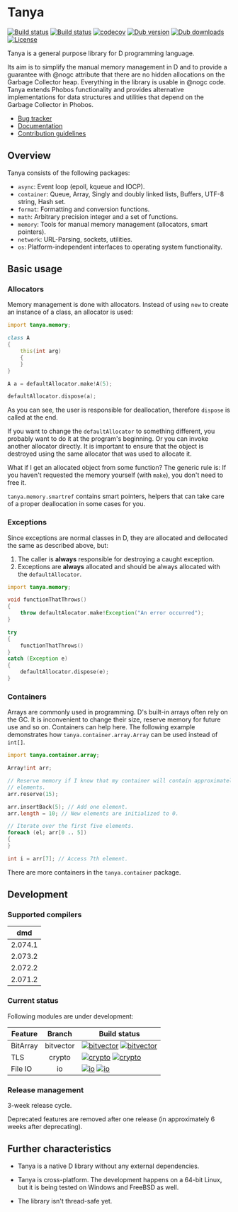 # Tanya

[![Build status](https://travis-ci.org/caraus-ecms/tanya.svg?branch=master)](https://travis-ci.org/caraus-ecms/tanya)
[![Build status](https://ci.appveyor.com/api/projects/status/djkmverdfsylc7ti/branch/master?svg=true)](https://ci.appveyor.com/project/belka-ew/tanya/branch/master)
[![codecov](https://codecov.io/gh/caraus-ecms/tanya/branch/master/graph/badge.svg)](https://codecov.io/gh/caraus-ecms/tanya)
[![Dub version](https://img.shields.io/dub/v/tanya.svg)](https://code.dlang.org/packages/tanya)
[![Dub downloads](https://img.shields.io/dub/dt/tanya.svg)](https://code.dlang.org/packages/tanya)
[![License](https://img.shields.io/badge/license-MPL_2.0-blue.svg)](https://raw.githubusercontent.com/caraus-ecms/tanya/master/LICENSE)

Tanya is a general purpose library for D programming language.

Its aim is to simplify the manual memory management in D and to provide a
guarantee with @nogc attribute that there are no hidden allocations on the
Garbage Collector heap. Everything in the library is usable in @nogc code.
Tanya extends Phobos functionality and provides alternative implementations for
data structures and utilities that depend on the Garbage Collector in Phobos.

* [Bug tracker](https://issues.caraus.io/projects/tanya/issues)
* [Documentation](https://docs.caraus.io/tanya)
* [Contribution guidelines](CONTRIBUTING.md)

## Overview

Tanya consists of the following packages:

* `async`: Event loop (epoll, kqueue and IOCP).
* `container`: Queue, Array, Singly and doubly linked lists, Buffers, UTF-8
string, Hash set.
* `format`: Formatting and conversion functions.
* `math`: Arbitrary precision integer and a set of functions.
* `memory`: Tools for manual memory management (allocators, smart pointers).
* `network`: URL-Parsing, sockets, utilities.
* `os`: Platform-independent interfaces to operating system functionality.

## Basic usage

### Allocators

Memory management is done with allocators. Instead of using `new` to create an
instance of a class, an allocator is used:

```d
import tanya.memory;

class A
{
    this(int arg)
    {
    }
}

A a = defaultAllocator.make!A(5);

defaultAllocator.dispose(a);
```

As you can see, the user is responsible for deallocation, therefore `dispose`
is called at the end.

If you want to change the `defaultAllocator` to something different, you
probably want to do it at the program's beginning. Or you can invoke another
allocator directly. It is important to ensure that the object is destroyed
using the same allocator that was used to allocate it.

What if I get an allocated object from some function? The generic rule is: If
you haven't requested the memory yourself (with `make`), you don't need to free
it.

`tanya.memory.smartref` contains smart pointers, helpers that can take care of
a proper deallocation in some cases for you.

### Exceptions

Since exceptions are normal classes in D, they are allocated and dellocated the
same as described above, but:

1. The caller is **always** responsible for destroying a caught exception.
2. Exceptions are **always** allocated and should be always allocated with the
`defaultAllocator`.

```d
import tanya.memory;

void functionThatThrows()
{
    throw defaultAlocator.make!Exception("An error occurred");
}

try
{
    functionThatThrows()
}
catch (Exception e)
{
    defaultAllocator.dispose(e);
}
```

### Containers

Arrays are commonly used in programming. D's built-in arrays often rely on the
GC. It is inconvenient to change their size, reserve memory for future use and
so on. Containers can help here. The following example demonstrates how
`tanya.container.array.Array` can be used instead of `int[]`.

```d
import tanya.container.array;

Array!int arr;

// Reserve memory if I know that my container will contain approximately 15
// elements.
arr.reserve(15);

arr.insertBack(5); // Add one element.
arr.length = 10; // New elements are initialized to 0.

// Iterate over the first five elements.
foreach (el; arr[0 .. 5])
{
}

int i = arr[7]; // Access 7th element.
```

There are more containers in the `tanya.container` package.

## Development

### Supported compilers

| dmd     |
|:-------:|
| 2.074.1 |
| 2.073.2 |
| 2.072.2 |
| 2.071.2 |

### Current status

Following modules are under development:

| Feature  | Branch    | Build status                                                                                                                                                                                                                                                                                  |
|----------|:---------:|-----------------------------------------------------------------------------------------------------------------------------------------------------------------------------------------------------------------------------------------------------------------------------------------------|
| BitArray | bitvector | [![bitvector](https://travis-ci.org/caraus-ecms/tanya.svg?branch=bitvector)](https://travis-ci.org/caraus-ecms/tanya) [![bitvector](https://ci.appveyor.com/api/projects/status/djkmverdfsylc7ti/branch/bitvector?svg=true)](https://ci.appveyor.com/project/belka-ew/tanya/branch/bitvector) |
| TLS      | crypto    | [![crypto](https://travis-ci.org/caraus-ecms/tanya.svg?branch=crypto)](https://travis-ci.org/caraus-ecms/tanya) [![crypto](https://ci.appveyor.com/api/projects/status/djkmverdfsylc7ti/branch/crypto?svg=true)](https://ci.appveyor.com/project/belka-ew/tanya/branch/crypto)                |
| File IO  | io        | [![io](https://travis-ci.org/caraus-ecms/tanya.svg?branch=io)](https://travis-ci.org/caraus-ecms/tanya) [![io](https://ci.appveyor.com/api/projects/status/djkmverdfsylc7ti/branch/io?svg=true)](https://ci.appveyor.com/project/belka-ew/tanya/branch/io)                                    |

### Release management

3-week release cycle.

Deprecated features are removed after one release (in approximately 6 weeks after deprecating).

## Further characteristics

* Tanya is a native D library without any external dependencies.

* Tanya is cross-platform. The development happens on a 64-bit Linux, but it
is being tested on Windows and FreeBSD as well.

* The library isn't thread-safe yet.
